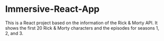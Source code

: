 # Immersive-React-App
This is a React project based on the information of the Rick & Morty API. It shows the first 20 Rick & Morty characters and the episodes for seasons 1, 2, and 3.
